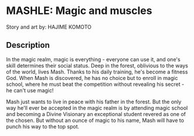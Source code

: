 # MASHLE: Magic and muscles
Story and art by: HAJIME KOMOTO
## Description
In the magic realm, magic is everything - everyone can use it, and one's skill determines their social status. Deep in the forest, oblivious to the ways of the world, lives Mash. Thanks to his daily training, he's become a fitness God. When Mash is discovered, he has no choice but to enroll in magic school, where he must beat the competition without revealing his secret - he can't use magic!

Mash just wants to live in peace with his father in the forest. But the only way he'll ever be accepted in the magic realm is by attending magic school and becoming a Divine Visionary an exceptional student revered as one of the chosen. But without an ounce of magic to his name, Mash will have to punch his way to the top spot.


